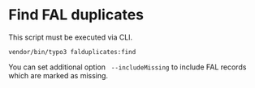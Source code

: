 # Find FAL duplicates

This script must be executed via CLI.

```vendor/bin/typo3 falduplicates:find```

You can set additional option ` --includeMissing` to include FAL records which are marked as missing.
